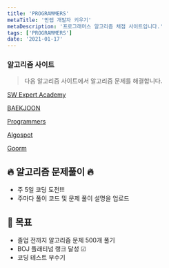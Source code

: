 ```yaml
---
title: 'PROGRAMMERS'
metaTitle: '만렙 개발자 키우기'
metaDescription: '프로그래머스 알고리즘 채점 사이트입니다.'
tags: ['PROGRAMMERS']
date: '2021-01-17'
---
```


### 알고리즘 사이트

> 다음 알고리즘 사이트에서 알고리즘 문제를 해결합니다.

[SW Expert Academy](https://swexpertacademy.com/main/main.do)

[BAEKJOON](https://www.acmicpc.net/)

[Programmers](https://programmers.co.kr/learn/challenges?tab=all_challenges)

[Algospot](https://www.algospot.com/)

[Goorm](https://level.goorm.io/?_ga=2.130865935.1236029091.1610815174-1865679688.1610431860)

## 🔥 알고리즘 문제풀이 🔥

- 주 5일 코딩 도전!!!
- 주마다 풀이 코드 및 문제 풀이 설명을 업로드

## 📝 목표

- 졸업 전까지 알고리즘 문제 500개 풀기
- BOJ 플래티넘 랭크 달성 ☑
- 코딩 테스트 부수기
